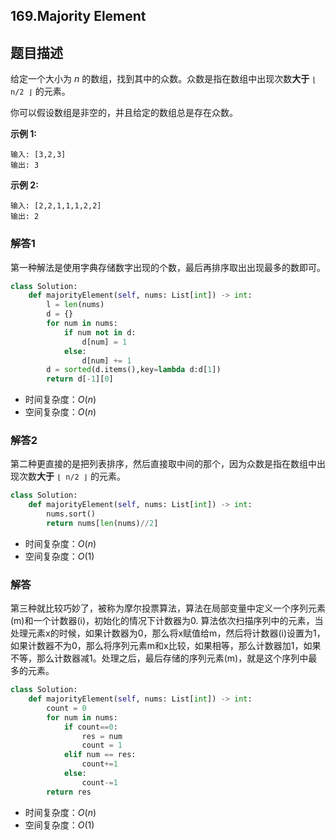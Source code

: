 ## 169.Majority Element

## 题目描述

给定一个大小为 *n* 的数组，找到其中的众数。众数是指在数组中出现次数**大于** `⌊ n/2 ⌋` 的元素。

你可以假设数组是非空的，并且给定的数组总是存在众数。

**示例 1:**

```
输入: [3,2,3]
输出: 3
```

**示例 2:**

```
输入: [2,2,1,1,1,2,2]
输出: 2
```



### 解答1

​	第一种解法是使用字典存储数字出现的个数，最后再排序取出出现最多的数即可。

```python
class Solution:
    def majorityElement(self, nums: List[int]) -> int:
        l = len(nums)
        d = {}
        for num in nums:
            if num not in d:
                d[num] = 1
            else:
                d[num] += 1
        d = sorted(d.items(),key=lambda d:d[1])
        return d[-1][0]
```

- 时间复杂度：$O(n)$
- 空间复杂度：$O(n)$



### 解答2

​	第二种更直接的是把列表排序，然后直接取中间的那个，因为众数是指在数组中出现次数**大于** `⌊ n/2 ⌋` 的元素。

```python
class Solution:
    def majorityElement(self, nums: List[int]) -> int:    
        nums.sort()
        return nums[len(nums)//2]
```

- 时间复杂度：$O(n)$
- 空间复杂度：$O(1)$



### 解答

​	第三种就比较巧妙了，被称为摩尔投票算法，算法在局部变量中定义一个序列元素(m)和一个计数器(i)，初始化的情况下计数器为0.  算法依次扫描序列中的元素，当处理元素x的时候，如果计数器为0，那么将x赋值给m，然后将计数器(i)设置为1，如果计数器不为0，那么将序列元素m和x比较，如果相等，那么计数器加1，如果不等，那么计数器减1。处理之后，最后存储的序列元素(m)，就是这个序列中最多的元素。

```python
class Solution:
    def majorityElement(self, nums: List[int]) -> int:  
        count = 0
        for num in nums:
            if count==0:
                res = num
                count = 1
            elif num == res:
                count+=1
            else:
                count-=1
        return res
```

- 时间复杂度：$O(n)$
- 空间复杂度：$O(1)$